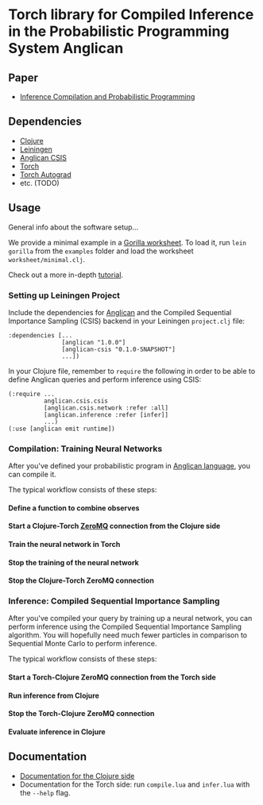 # Torch library for Compiled Inference in the Probabilistic Programming System Anglican
## Paper
- [Inference Compilation and Probabilistic Programming](https://arxiv.org/abs/1610.09900)

## Dependencies
- [Clojure](http://clojure.org/guides/getting_started)
- [Leiningen](http://leiningen.org/#install)
- [Anglican CSIS](https://github.com/tuananhle7/anglican-csis)
- [Torch](http://torch.ch/)
- [Torch Autograd](https://github.com/twitter/torch-autograd)
- etc. (TODO)

## Usage

General info about the software setup...

We provide a minimal example in a [Gorilla worksheet](http://gorilla-repl.org/). To load it, run `lein gorilla` from the `examples` folder and load the worksheet `worksheet/minimal.clj`.

Check out a more in-depth [tutorial](TODO).

### Setting up Leiningen Project
Include the dependencies for [Anglican](http://www.robots.ox.ac.uk/~fwood/anglican/index.html) and the Compiled Sequential Importance Sampling (CSIS) backend in your Leiningen `project.clj` file:
```
:dependencies [...
               [anglican "1.0.0"]
               [anglican-csis "0.1.0-SNAPSHOT"]
               ...])
```

In your Clojure file, remember to `require` the following in order to be able to define Anglican queries and perform inference using CSIS:
```
(:require ...
          anglican.csis.csis
          [anglican.csis.network :refer :all]
          [anglican.inference :refer [infer]]
          ...)
(:use [anglican emit runtime])
```

### Compilation: Training Neural Networks
After you've defined your probabilistic program in [Anglican language](http://www.robots.ox.ac.uk/~fwood/anglican/language/index.html), you can compile it.

The typical workflow consists of these steps:

#### Define a function to combine observes
#### Start a Clojure-Torch [ZeroMQ](http://zeromq.org/) connection from the Clojure side
#### Train the neural network in Torch
#### Stop the training of the neural network
#### Stop the Clojure-Torch ZeroMQ connection

### Inference: Compiled Sequential Importance Sampling
After you've compiled your query by training up a neural network, you can perform inference using the Compiled Sequential Importance Sampling algorithm. You will hopefully need much fewer particles in comparison to Sequential Monte Carlo to perform inference.

The typical workflow consists of these steps:

#### Start a Torch-Clojure ZeroMQ connection from the Torch side
#### Run inference from Clojure
#### Stop the Torch-Clojure ZeroMQ connection
#### Evaluate inference in Clojure

## Documentation
- [Documentation for the Clojure side](http://tuananhle.co.uk/anglican-csis-doc/)
- Documentation for the Torch side: run `compile.lua` and `infer.lua` with the `--help` flag.
